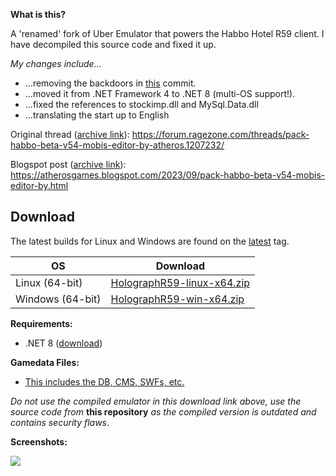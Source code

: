 **What is this?**

A 'renamed' fork of Uber Emulator that powers the Habbo Hotel R59 client. I have decompiled this source code and fixed it up.



*My changes include...*

- ...removing the backdoors in [this](https://github.com/Quackster/HolographR59/commit/aaad0841494b36768b553260402c6b76421ea292) commit.
- ...moved it from .NET Framework 4 to .NET 8 (multi-OS support!).
- ...fixed the references to stockimp.dll and MySql.Data.dll
- ...translating the start up to English

Original thread ([archive link](https://web.archive.org/web/20250404004638/https://forum.ragezone.com/threads/pack-habbo-beta-v54-mobis-editor-by-atheros.1207232/)): https://forum.ragezone.com/threads/pack-habbo-beta-v54-mobis-editor-by-atheros.1207232/

Blogspot post ([archive link](https://web.archive.org/web/20250404004600/https://atherosgames.blogspot.com/2023/09/pack-habbo-beta-v54-mobis-editor-by.html)): https://atherosgames.blogspot.com/2023/09/pack-habbo-beta-v54-mobis-editor-by.html

## Download

The latest builds for Linux and Windows are found on the [latest](https://github.com/Quackster/HolographR59/releases/tag/latest) tag.

| OS | Download |
|---|---|
| Linux (64-bit) | [HolographR59-linux-x64.zip](https://github.com/Quackster/HolographR59/releases/download/latest/HolographEmulator-linux-x64.zip) |
| Windows (64-bit) | [HolographR59-win-x64.zip](https://github.com/Quackster/HolographR59/releases/download/latest/HolographEmulator-win-x64.zip) |

**Requirements:**
- .NET 8 ([download](https://dotnet.microsoft.com/en-us/download/dotnet/8.0))

**Gamedata Files:**
- [This includes the DB, CMS, SWFs, etc.](https://h4bbo.net/archive/Habbo%20Archives/Flash/PACK%20HABBO%20BETA%20RETRO%20V54.rar) 

*Do not use the compiled emulator in this download link above, use the source code from* **this repository** *as the compiled version is outdated and contains security flaws*.

**Screenshots:** 

![](https://blogger.googleusercontent.com/img/b/R29vZ2xl/AVvXsEg8D30_57kF-KmXscqdXs7HmYFnvbOLgLrO9_vY3pWueISTIOw0teNVgo6bmPbuvklrhcpdnJuYtElYRKZ1JyR93BWSW_tjC0mXQUiPqHOelgsdW4rtHpXjyWRsYQD8Hb_NtbhtshIy3UXJ22l5NOGWy7WpYdzwOU_8lwn_KaR3eQjCHqJsrehtj0Ptun8/s1366/3.png)
